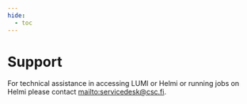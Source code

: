 ```yaml
---
hide:
  - toc
---
```



# Support

For technical assistance in accessing LUMI or Helmi or running jobs on Helmi please contact <mailto:servicedesk@csc.fi>.
